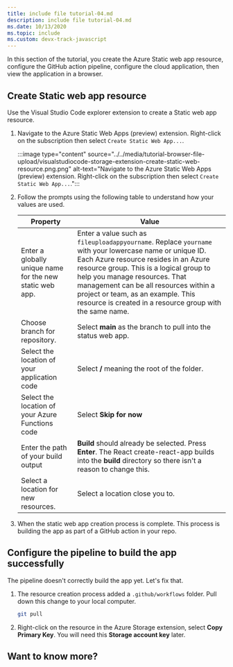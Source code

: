 ```yaml
---
title: include file tutorial-04.md
description: include file tutorial-04.md
ms.date: 10/13/2020
ms.topic: include
ms.custom: devx-track-javascript
---
```


In this section of the tutorial, you create the Azure Static web app resource, configure the GitHub action pipeline, configure the cloud application, then view the application in a browser.

## Create Static web app resource 

Use the Visual Studio Code explorer extension to create a Static web app resource. 

1. Navigate to the Azure Static Web Apps (preview) extension. Right-click on the subscription then select `Create Static Web App...`.

    :::image type="content" source="../../media/tutorial-browser-file-upload/visualstudiocode-storage-extension-create-static-web-resource.png.png" alt-text="Navigate to the Azure Static Web Apps (preview) extension. Right-click on the subscription then select `Create Static Web App...`.":::

1. Follow the prompts using the following table to understand how your values are used.

    |Property|Value|
    |--|--|
    |Enter a globally unique name for the new static web app.| Enter a value such as `fileuploadappyourname`. Replace `yourname` with your lowercase name or unique ID. <br>Each Azure resource resides in an Azure resource group. This is a logical group to help you manage resources. That management can be all resources within a project or team, as an example. This resource is created in a resource group with the same name. |
    |Choose branch for repository.| Select **main** as the branch to pull into the status web app. |
    |Select the location of your application code| Select **/** meaning the root of the folder. |
    |Select the location of your Azure Functions code |Select **Skip for now**|
    |Enter the path of your build output|**Build** should already be selected. Press **Enter**. The React create-react-app builds into the **build** directory so there isn't a reason to change this. |
    |Select a location for new resources.|Select a location close you to.|

1. When the static web app creation process is complete. This process is building the app as part of a GitHub action in your repo. 

## Configure the pipeline to build the app successfully

The pipeline doesn't correctly build the app yet. Let's fix that.

1. The resource creation process added a `.github/workflows` folder. Pull down this change to your local computer. 

    ```bash
    git pull 
    ```

1. Right-click on the resource in the Azure Storage extension, select **Copy Primary Key**. You will need this **Storage account key** later.


## Want to know more? 

